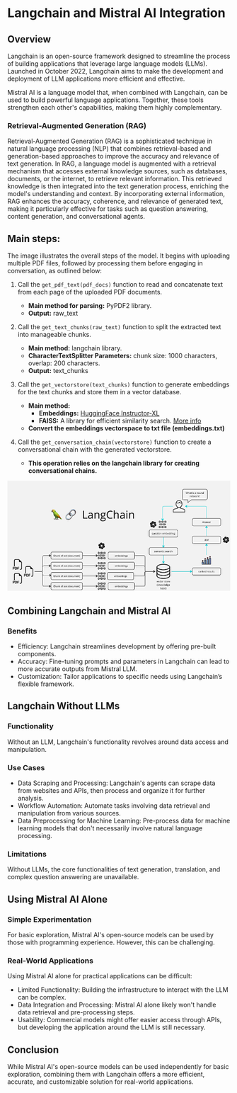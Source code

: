 # Langchain and Mistral AI Integration

## Overview
Langchain is an open-source framework designed to streamline the process of building applications that leverage large language models (LLMs). Launched in October 2022, Langchain aims to make the development and deployment of LLM applications more efficient and effective.

Mistral AI is a language model that, when combined with Langchain, can be used to build powerful language applications. Together, these tools strengthen each other's capabilities, making them highly complementary.

### Retrieval-Augmented Generation (RAG)
Retrieval-Augmented Generation (RAG) is a sophisticated technique in natural language processing (NLP) that combines retrieval-based and generation-based approaches to improve the accuracy and relevance of text generation. In RAG, a language model is augmented with a retrieval mechanism that accesses external knowledge sources, such as databases, documents, or the internet, to retrieve relevant information. This retrieved knowledge is then integrated into the text generation process, enriching the model's understanding and context. By incorporating external information, RAG enhances the accuracy, coherence, and relevance of generated text, making it particularly effective for tasks such as question answering, content generation, and conversational agents.

## Main steps: 
The image illustrates the overall steps of the model. It begins with uploading multiple PDF files, followed by processing them before engaging in conversation, as outlined below: 
1. Call the `get_pdf_text(pdf_docs)` function to read and concatenate text from each page of the uploaded PDF documents. 
    - **Main method for parsing:** PyPDF2 library. 
    - **Output:** raw_text

2. Call the `get_text_chunks(raw_text)` function to split the extracted text into manageable chunks. 
    - **Main method:** langchain library. 
    - **CharacterTextSplitter Parameters:** chunk size: 1000 characters, overlap: 200 characters. 
    - **Output:** text_chunks

3. Call the `get_vectorstore(text_chunks)` function to generate embeddings for the text chunks and store them in a vector database. 
    - **Main method:** 
        - **Embeddings:** [HuggingFace Instructor-XL](https://huggingface.co/hkunlp/instructor-xl)
        - **FAISS:** A library for efficient similarity search. [More info](https://engineering.fb.com/2017/03/29/data-infrastructure/faiss-a-library-for-efficient-similarity-search/)
    - **Convert the embeddings vectorspace to txt file (embeddings.txt)**

4. Call the `get_conversation_chain(vectorstore)` function to create a conversational chain with the generated vectorstore. 
    - **This operation relies on the langchain library for creating conversational chains.**


![langchain](langchain.png)


## Combining Langchain and Mistral AI

### Benefits
- Efficiency: Langchain streamlines development by offering pre-built components.
- Accuracy: Fine-tuning prompts and parameters in Langchain can lead to more accurate outputs from Mistral LLM.
- Customization: Tailor applications to specific needs using Langchain’s flexible framework.

## Langchain Without LLMs

### Functionality
Without an LLM, Langchain's functionality revolves around data access and manipulation.

### Use Cases
- Data Scraping and Processing: Langchain's agents can scrape data from websites and APIs, then process and organize it for further analysis.
- Workflow Automation: Automate tasks involving data retrieval and manipulation from various sources.
- Data Preprocessing for Machine Learning: Pre-process data for machine learning models that don't necessarily involve natural language processing.

### Limitations
Without LLMs, the core functionalities of text generation, translation, and complex question answering are unavailable.

## Using Mistral AI Alone

### Simple Experimentation
For basic exploration, Mistral AI's open-source models can be used by those with programming experience. However, this can be challenging.

### Real-World Applications
Using Mistral AI alone for practical applications can be difficult:
- Limited Functionality: Building the infrastructure to interact with the LLM can be complex.
- Data Integration and Processing: Mistral AI alone likely won't handle data retrieval and pre-processing steps.
- Usability: Commercial models might offer easier access through APIs, but developing the application around the LLM is still necessary.

## Conclusion
While Mistral AI's open-source models can be used independently for basic exploration, combining them with Langchain offers a more efficient, accurate, and customizable solution for real-world applications.
